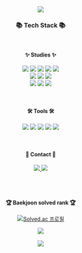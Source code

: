 <div align=center>
	<img src="https://capsule-render.vercel.app/api?type=waving&color=auto&height=200&section=header&text=soyoonjeong%20Github!&fontSize=50" />	 <!--헤더부분-->
</div>

<div align=center>
	<h3>📚 Tech Stack 📚</h3>
	<br>
	<h4>✨ Studies ✨</h4>
</div>
<div align="center">
	<img src="https://img.shields.io/badge/Python-3776AB?style=flat&logo=Python&logoColor=white"/>
	<img src="https://img.shields.io/badge/HTML5-E34F26?style=flat&logo=HTML5&logoColor=white" />
	<img src="https://img.shields.io/badge/CSS3-1572B6?style=flat&logo=CSS3&logoColor=white" />
	<img src="https://img.shields.io/badge/JavaScript-F7DF1E?style=flat&logo=JavaScript&logoColor=white" />
	<img src="https://img.shields.io/badge/C-A8B9CC?style=flat&logo=C&logoColor=white"/>
  	<br>
  	<img src="https://img.shields.io/badge/Node.js-339933?style=flat&logo=Node.js&logoColor=white" />
	<img src="https://img.shields.io/badge/Express-000000?style=flat&logo=Express&logoColor=white"/>
	<img src="https://img.shields.io/badge/Flask-000000?style=flat&logo=flask&logoColor=white"/>
   <br>
   <img src="https://img.shields.io/badge/Selenium-43B02A?style=flat&logo=Selenium&logoColor=white" />
	<img src="https://img.shields.io/badge/MySQL-4479A1?style=flat&logo=MySQL&logoColor=white" />
   <img src="https://img.shields.io/badge/Linux-FCC624?style=flat&logo=Linux&logoColor=white" />
	<br>
	
</div>
<br><br>

<div align=center>
	<h4>🛠 Tools 🛠</h4>
</div>
<div align=center>
	<img src="https://img.shields.io/badge/Visual%20Studio%20Code-007ACC?style=flat&logo=VisualStudioCode&logoColor=white" />
	<img src="https://img.shields.io/badge/Git-F05032?style=flat&logo=git&logoColor=white"/>
	<img src="https://img.shields.io/badge/Amazon AWS-232F3E?style=flat&logo=amazonaws&logoColor=white"/>
	<img src="https://img.shields.io/badge/Anaconda-44A833?style=flat&logo=Anaconda&logoColor=white"/>
	<img src="https://img.shields.io/badge/Google Colab-F9AB00?style=flat&logo=Google Colab&logoColor=white"/>
</div>
<br><br>

<div align=center>
	<h4>🎀 Contact 🎀</h4>
</div>
<div align=center>
	<a href="mailto:soyun5064@naver.com">
		<img src="https://img.shields.io/badge/NMail-30B980?style=flat&logo=Minutemailer&logoColor=white" />
	</a>
	<a href="mailto:jena4075@gmail.com">
		<img src="https://img.shields.io/badge/GMail-FF3633?style=flat&logo=Gmail&logoColor=white" />
	</a>
	<br>
</div>
<br><br><br>
<div align=center>
	<h4>🏆 Baekjoon solved rank 🏆</h4>
	
[![Solved.ac 프로필](http://mazassumnida.wtf/api/mini/generate_badge?boj=soyun5064)](https://solved.ac/soyun5064)
</div>
<div align=center>
	<img src="https://github-readme-stats.vercel.app/api/top-langs/?username=soyoonjeong&layout=compact">
</div>
<br>
 
<div align=center>
	<img src="https://capsule-render.vercel.app/api?type=waving&color=auto&height=200&section=footer&fontSize=50" />	 <!--아래부분-->
</div>
